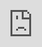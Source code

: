 <!DOCTYPE html>
<html style="font-size: 16px;" lang="en"><head>
    <meta name="viewport" content="width=device-width, initial-scale=1.0">
    <meta charset="utf-8">
    <meta name="keywords" content="Arduino E-11 Animated Blaster Scope, Video of the Prototype">
    <meta name="description" content="">
    <title>Home</title>
    <link rel="stylesheet" href="nicepage.css" media="screen">
<link rel="stylesheet" href="Home.css" media="screen">
    <script class="u-script" type="text/javascript" src="jquery.js" defer=""></script>
    <script class="u-script" type="text/javascript" src="nicepage.js" defer=""></script>
    <meta name="generator" content="Nicepage 5.8.2, nicepage.com">
    <link id="u-theme-google-font" rel="stylesheet" href="https://fonts.googleapis.com/css?family=Roboto:100,100i,300,300i,400,400i,500,500i,700,700i,900,900i|Open+Sans:300,300i,400,400i,500,500i,600,600i,700,700i,800,800i">
    <link id="u-page-google-font" rel="stylesheet" href="https://fonts.googleapis.com/css?family=Raleway:100,100i,200,200i,300,300i,400,400i,500,500i,600,600i,700,700i,800,800i,900,900i">







    <script type="application/ld+json">{
		"@context": "http://schema.org",
		"@type": "Organization",
		"name": ""
}</script>
    <meta name="theme-color" content="#478ac9">
    <meta property="og:title" content="Home">
    <meta property="og:type" content="website">
  <meta data-intl-tel-input-cdn-path="intlTelInput/"></head>
  <body class="u-body u-xl-mode" data-lang="en">
    <section class="u-clearfix u-section-1" id="sec-0086">
      <div class="u-clearfix u-sheet u-valign-middle u-sheet-1">
        <img class="u-align-center u-image u-image-default u-image-1" src="images/Shop_Logo_New.png" alt="" data-image-width="581" data-image-height="131">
      </div>
    </section>
    <section class="u-align-center u-clearfix u-section-2" id="sec-c620">
      <div class="u-clearfix u-sheet u-sheet-1">
        <h1 class="u-align-left u-custom-font u-font-raleway u-text u-text-default u-text-1">Arduino E-11 Animated Blaster Scope</h1>
      </div>
    </section>
    <section class="u-clearfix u-section-3" id="sec-1342">
      <div class="u-clearfix u-sheet u-sheet-1">
        <div class="u-clearfix u-layout-wrap u-layout-wrap-1">
          <div class="u-gutter-0 u-layout">
            <div class="u-layout-col">
              <div class="u-container-style u-layout-cell u-size-30 u-layout-cell-1">
                <div class="u-container-layout u-valign-top u-container-layout-1">
                  <p class="u-text u-text-default u-text-1"> Arduino code and STL files for an animated Star Wars E-11 Blaster Scope with optional Red Dot Laser Sight. <br>This is a very basic build just to add some functionality to your Star Wars Blaster Scope.<br>Easy to build&nbsp; with only minimal wiring required using cheap and readily available parts.&nbsp;<br>You can purchase the 3D STL files to print the E-11 Blaster Scope to fit these electronics from my online&nbsp;store - <a href="https://proptronix.co.uk/prop_stl_files/e-11-blaster-scope-stl" class="u-active-none u-border-none u-btn u-button-link u-button-style u-hover-none u-none u-text-palette-1-base u-btn-1" target="_blank">PropTroniX</a>
                  </p>
                </div>
              </div>
              <div class="u-container-style u-layout-cell u-size-30 u-layout-cell-2">
                <div class="u-container-layout u-container-layout-2">
                  <img class="u-align-center u-border-5 u-border-palette-2-base u-image u-image-round u-radius-20 u-image-1" src="images/Scope_Elecronics_1.png" alt="" data-image-width="750" data-image-height="348">
                </div>
              </div>
            </div>
          </div>
        </div>
      </div>
    </section>
    <section class="u-align-center u-clearfix u-section-4" id="carousel_26b5">
      <div class="u-clearfix u-sheet u-sheet-1">
        <h1 class="u-align-left u-custom-font u-font-raleway u-text u-text-default u-text-1">Video of the Prototype</h1>
      </div>
    </section>
    <section class="u-clearfix u-section-5" id="sec-5d33">
      <div class="u-clearfix u-sheet u-sheet-1">
        <p class="u-text u-text-1"> Check out my Video of a 3D Printed Prototype with the Electronics Installed:</p>
      </div>
    </section>
    <section class="u-align-center u-clearfix u-white u-section-6" id="sec-7424">
      <div class="u-clearfix u-sheet u-sheet-1">
        <div class="u-align-left u-border-5 u-border-palette-2-base u-expanded-width-sm u-expanded-width-xs u-video u-video-contain u-video-1">
          <div class="embed-responsive embed-responsive-1">
            <iframe style="position: absolute;top: 0;left: 0;width: 100%;height: 100%;" class="embed-responsive-item" src="https://www.youtube.com/embed/OtV69T4YZjw?mute=0&amp;showinfo=0&amp;controls=0&amp;start=0" frameborder="0" allowfullscreen=""></iframe>
          </div>
        </div>
        <h3 class="u-text u-text-default u-text-1">E-11 Blaster Scope Prototype</h3>
        <p class="u-text u-text-2"> Video of my SCTroniX Blaster Scope&nbsp; V1.0 in operation.<br>The STL Files have been upgraded since the Video was done.
        </p>
      </div>
    </section>



    <section class="u-backlink u-clearfix u-grey-80">
      <a class="u-link" href="https://nicepage.com/templates" target="_blank">
        <span>Free Template</span>
      </a>
      <p class="u-text">
        <span>created with</span>
      </p>
      <a class="u-link" href="https://nicepage.com/html-website-builder" target="_blank">
        <span>HTML Builder</span>
      </a>.
    </section>

</body></html>
